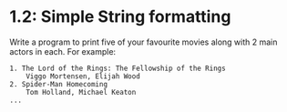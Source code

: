 # 1.2: Simple String formatting

Write a program to print five of your favourite movies along with 2 main actors in each. For example:

```
1. The Lord of the Rings: The Fellowship of the Rings
    Viggo Mortensen, Elijah Wood
2. Spider-Man Homecoming
    Tom Holland, Michael Keaton
...   
```